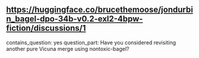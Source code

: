 ## https://huggingface.co/brucethemoose/jondurbin_bagel-dpo-34b-v0.2-exl2-4bpw-fiction/discussions/1

contains_question: yes
question_part: Have you considered revisiting another pure Vicuna merge using nontoxic-bagel? 